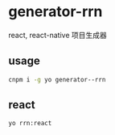 # generator-rrn

react, react-native 项目生成器

## usage
```bash
cnpm i -g yo generator--rrn
```

## react
```bash
yo rrn:react
```
